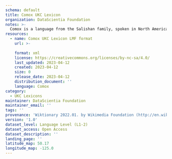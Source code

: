 ```yaml
---
schema: default
title: Comox UKC Lexicon
organization: DataScientia Foundation
notes: >-
  Comox is a language from the Salishan family, spoken in North America. The UKC Lexicon of Comox is represented as a lexico-semantic network. It consists of words, word senses, synsets, as well as sense-level and synset-level relationships.
resources:
  - name: Comox UKC Lexicon LMF format
    url: >-
      
    format: xml
    license: https://creativecommons.org/licenses/by-nc-sa/4.0/
    last_updated: 2023-04-12
    created: 2023-04-12
    size: 0
    release_date: 2023-04-12
    distribution_document: ''
    language: Comox
category:
  - UKC Lexicons
maintainer: DataScientia Foundation
maintainer_email: ''
tags: ''
provenance: 'Wiktionary 2022.01. by Wikimedia Foundation (http://en.wiktionary.org); KinDiv: Kinship Diversity 1.0 by Temuulen Khishigsuren (http://ukc.disi.unitn.it/index.php/kinship/); Princeton WordNet 2.1 by Princeton University (https://wordnet.princeton.edu)'
version: '1.0'
dataset_level: Language Level (L1-2)
dataset_access: Open Access
dataset_description: ''
landing_page: ''
latitude_map: 50.17
longitude_map: -125.0
---
```

